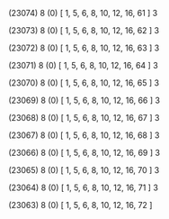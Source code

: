 (23074) 8 (0) [ 1, 5, 6, 8, 10, 12, 16, 61 ] 3 


(23073) 8 (0) [ 1, 5, 6, 8, 10, 12, 16, 62 ] 3 


(23072) 8 (0) [ 1, 5, 6, 8, 10, 12, 16, 63 ] 3 


(23071) 8 (0) [ 1, 5, 6, 8, 10, 12, 16, 64 ] 3 


(23070) 8 (0) [ 1, 5, 6, 8, 10, 12, 16, 65 ] 3 


(23069) 8 (0) [ 1, 5, 6, 8, 10, 12, 16, 66 ] 3 


(23068) 8 (0) [ 1, 5, 6, 8, 10, 12, 16, 67 ] 3 


(23067) 8 (0) [ 1, 5, 6, 8, 10, 12, 16, 68 ] 3 


(23066) 8 (0) [ 1, 5, 6, 8, 10, 12, 16, 69 ] 3 


(23065) 8 (0) [ 1, 5, 6, 8, 10, 12, 16, 70 ] 3 


(23064) 8 (0) [ 1, 5, 6, 8, 10, 12, 16, 71 ] 3 


(23063) 8 (0) [ 1, 5, 6, 8, 10, 12, 16, 72 ]  

